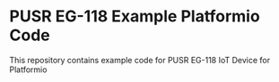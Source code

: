 # PUSR EG-118 Example Platformio Code
This repository contains example code for PUSR EG-118 IoT Device for Platformio 
